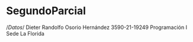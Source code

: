 # SegundoParcial
/*Datos*/
Dieter Randolfo Osorio Hernández
3590-21-19249
Programación I
Sede La Florida
